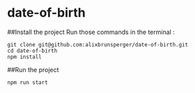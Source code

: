 # date-of-birth

##Install the project
Run those commands in the terminal :

```
git clone git@github.com:alixbrunsperger/date-of-birth.git
cd date-of-birth
npm install
```

##Run the project
```
npm run start
```